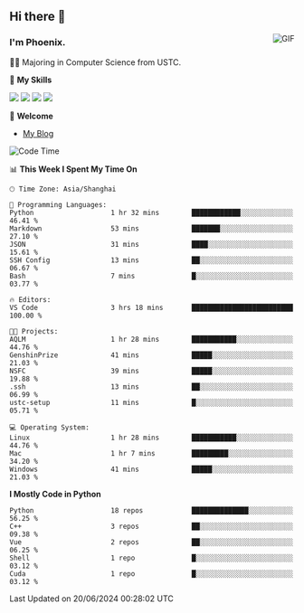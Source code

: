 ## Hi there 👋
<img align="right" alt="GIF" src="https://raw.githubusercontent.com/JoeyBling/JoeyBling/master/pic/pusheencode.gif" />

### I'm Phoenix.

👨‍🎓 Majoring in Computer Science from USTC.

🌟 **My Skills**

![](https://img.shields.io/badge/-Python-3e74a2?style=flat-square&logo=Python&logoColor=fff)
![](https://img.shields.io/badge/-C++-9f62a5?style=flat&logo=cplusplus&logoColor=white)
![](https://img.shields.io/badge/-Linux-185886?style=flat-square&logo=Linux&logoColor=fff)
![](https://img.shields.io/badge/-Rust-ff4136?style=flat-square&logo=Rust&logoColor=fff)

💬 **Welcome**

- [My Blog](https://ysy-phoenix.github.io/)

<!--START_SECTION:waka-->
![Code Time](http://img.shields.io/badge/Code%20Time-774%20hrs%2011%20mins-blue)

📊 **This Week I Spent My Time On** 

```text
🕑︎ Time Zone: Asia/Shanghai

💬 Programming Languages: 
Python                   1 hr 32 mins        ████████████░░░░░░░░░░░░░   46.41 % 
Markdown                 53 mins             ███████░░░░░░░░░░░░░░░░░░   27.10 % 
JSON                     31 mins             ████░░░░░░░░░░░░░░░░░░░░░   15.61 % 
SSH Config               13 mins             ██░░░░░░░░░░░░░░░░░░░░░░░   06.67 % 
Bash                     7 mins              █░░░░░░░░░░░░░░░░░░░░░░░░   03.77 % 

🔥 Editors: 
VS Code                  3 hrs 18 mins       █████████████████████████   100.00 % 

🐱‍💻 Projects: 
AQLM                     1 hr 28 mins        ███████████░░░░░░░░░░░░░░   44.76 % 
GenshinPrize             41 mins             █████░░░░░░░░░░░░░░░░░░░░   21.03 % 
NSFC                     39 mins             █████░░░░░░░░░░░░░░░░░░░░   19.88 % 
.ssh                     13 mins             ██░░░░░░░░░░░░░░░░░░░░░░░   06.99 % 
ustc-setup               11 mins             █░░░░░░░░░░░░░░░░░░░░░░░░   05.71 % 

💻 Operating System: 
Linux                    1 hr 28 mins        ███████████░░░░░░░░░░░░░░   44.76 % 
Mac                      1 hr 7 mins         █████████░░░░░░░░░░░░░░░░   34.20 % 
Windows                  41 mins             █████░░░░░░░░░░░░░░░░░░░░   21.03 % 
```

**I Mostly Code in Python** 

```text
Python                   18 repos            ██████████████░░░░░░░░░░░   56.25 % 
C++                      3 repos             ██░░░░░░░░░░░░░░░░░░░░░░░   09.38 % 
Vue                      2 repos             ██░░░░░░░░░░░░░░░░░░░░░░░   06.25 % 
Shell                    1 repo              █░░░░░░░░░░░░░░░░░░░░░░░░   03.12 % 
Cuda                     1 repo              █░░░░░░░░░░░░░░░░░░░░░░░░   03.12 % 
```




 Last Updated on 20/06/2024 00:28:02 UTC
<!--END_SECTION:waka-->

<!--
**ysy-phoenix/ysy-phoenix** is a ✨ _special_ ✨ repository because its `README.md` (this file) appears on your GitHub profile.

Here are some ideas to get you started:

- 🔭 I’m currently working on ...
- 🌱 I’m currently learning ...
- 👯 I’m looking to collaborate on ...
- 🤔 I’m looking for help with ...
- 💬 Ask me about ...
- 📫 How to reach me: ...
- 😄 Pronouns: ...
- ⚡ Fun fact: ...
-->
